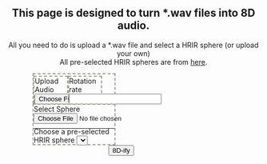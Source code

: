 <style>
  .center {
    margin-right: auto;
    margin-left: auto;
    margin-bottom: 10%;
  }
  .big {
    width: 80%;
  }
  .small {
    width: 40%;
    display: inline-block;
    border: 2px dashed #9CA091;
    margin-right: 10%;
    float: left;
  }
  .small-vertical {
    width: 40%;
    display: inline-block;
    border: 2px dashed #9CA091;
    margin-top: 2%;
    float: left;
  }
  p, h1, h2{
    text-align: center;
  }
  .small p, input, select {
    margin-bottom: -5px;
  }
  .small hr {
    margin-bottom: -3px;
  }
  .site-footer {
    padding-top: 2rem;
    margin-top: 12rem;
    border-top: solid 1px #eff0f1;
  }
  #button-container {
    width: 100px;
  }
  #button-container-container {
    padding-top: 1%;
  }
</style>
## This page is designed to turn \*.wav files into 8D audio.
All you need to do is upload a \*.wav file and select a HRIR sphere (or upload your own)\
All pre-selected HRIR spheres are from [here](https://github.com/mrDIMAS/hrir_sphere_builder/tree/master/hrtf_base/IRCAM).
<div class="center big">
  <div class="small">
    <div class="small-vertical">
      Upload Audio
      <input type="file" id="audio-file">
    </div>
    <div class="small-vertical">
      Rotation rate
      <input type="number" id="rate" min="1">
    </div>
  </div>
  <div class="small">
    Select Sphere
    <input type="file" id="hrir-file-upload">
    <hr>
    <label for="hrir-select">Choose a pre-selected HRIR sphere</label>
    <select name="hrir-select" id="hrir-select"></select>
  </div>
</div>
<div class="center big" id="button-container-container">
  <div class="center" id="button-container">
    <button id="parse" onclick="parseAudio()">8D-ify</button>
  </div>
</div>
